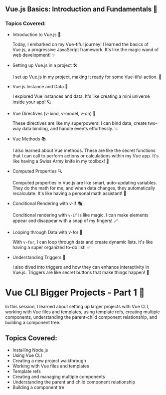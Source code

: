 ## Vue.js Basics: Introduction and Fundamentals 🚀

### Topics Covered:
- Introduction to Vue.js 🌟
  
  Today, I embarked on my Vue-tiful journey! I learned the basics of Vue.js, a progressive JavaScript framework. It's like the magic wand of web development! ✨

- Setting up Vue.js in a project 🛠️
  
  I set up Vue.js in my project, making it ready for some Vue-tiful action. 💪

- Vue.js Instance and Data 🧬
  
  I explored Vue instances and data. It's like creating a mini universe inside your app! 🪐

- Vue Directives (v-bind, v-model, v-on) 🤖
  
  These directives are like my superpowers! I can bind data, create two-way data binding, and handle events effortlessly. 💥

- Vue Methods 📚
  
  I also learned about Vue methods. These are like the secret functions that I can call to perform actions or calculations within my Vue app. It's like having a Swiss Army knife in my toolbox! 🧰

- Computed Properties 🔍
  
  Computed properties in Vue.js are like smart, auto-updating variables. They do the math for me, and when data changes, they automatically recalculate. It's like having a personal math assistant! 🧮

- Conditional Rendering with v-if 🎭
  
  Conditional rendering with `v-if` is like magic. I can make elements appear and disappear with a snap of my fingers! 🪄

- Looping through Data with v-for 🔄
  
  With `v-for`, I can loop through data and create dynamic lists. It's like having a super organized to-do list! ✅

- Understanding Triggers 🎯
  
  I also dived into triggers and how they can enhance interactivity in Vue.js. Triggers are like secret buttons that make things happen! 🎉

# Vue CLI Bigger Projects - Part 1 🚀

In this session, I learned about setting up larger projects with Vue CLI, working with Vue files and templates, using template refs, creating multiple components, understanding the parent-child component relationship, and building a component tree.

## Topics Covered:
- Installing Node.js
- Using Vue CLI
- Creating a new project walkthrough
- Working with Vue files and templates
- Template refs
- Creating and managing multiple components
- Understanding the parent and child component relationship
- Building a component tre